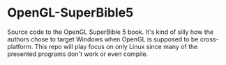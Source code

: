 # OpenGL-SuperBible5
Source code to the OpenGL SuperBible 5 book. It's kind of silly how the authors chose to target Windows when OpenGL is supposed to be cross-platform. This repo will play focus on only Linux since many of the presented programs don't work or even compile. 
